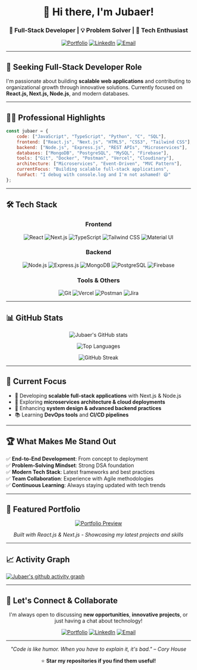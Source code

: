 <div align="center">
  
# 👋 Hi there, I'm Jubaer! 
### 🚀 Full-Stack Developer | 💡 Problem Solver | 🌟 Tech Enthusiast

[![Portfolio](https://img.shields.io/badge/Portfolio-FF5722?style=for-the-badge&logo=todoist&logoColor=white)](https://portfoliodev-five-nu.vercel.app)
[![LinkedIn](https://img.shields.io/badge/LinkedIn-0077B5?style=for-the-badge&logo=linkedin&logoColor=white)](https://www.linkedin.com/in/jubaer226/)
[![Email](https://img.shields.io/badge/Gmail-D14836?style=for-the-badge&logo=gmail&logoColor=white)](mailto:jubaerkhan226@gmail.com)

</div>

---

## 🎯 **Seeking Full-Stack Developer Role**
I'm passionate about building **scalable web applications** and contributing to organizational growth through innovative solutions. Currently focused on **React.js, Next.js, Node.js**, and modern databases.

---

## 🧑‍💻 **Professional Highlights**

```javascript
const jubaer = {
    code: ["JavaScript", "TypeScript", "Python", "C", "SQL"],
    frontend: ["React.js", "Next.js", "HTML5", "CSS3", "Tailwind CSS"],
    backend: ["Node.js", "Express.js", "REST APIs", "Microservices"],
    databases: ["MongoDB", "PostgreSQL", "MySQL", "Firebase"],
    tools: ["Git", "Docker", "Postman", "Vercel", "Cloudinary"],
    architecture: ["Microservices", "Event-Driven", "MVC Pattern"],
    currentFocus: "Building scalable full-stack applications",
    funFact: "I debug with console.log and I'm not ashamed! 😄"
};
```

---

## 🛠️ **Tech Stack**

<div align="center">

### Frontend
![React](https://img.shields.io/badge/React-20232A?style=for-the-badge&logo=react&logoColor=61DAFB)
![Next.js](https://img.shields.io/badge/Next.js-000000?style=for-the-badge&logo=next.js&logoColor=white)
![TypeScript](https://img.shields.io/badge/TypeScript-007ACC?style=for-the-badge&logo=typescript&logoColor=white)
![Tailwind CSS](https://img.shields.io/badge/Tailwind_CSS-38B2AC?style=for-the-badge&logo=tailwind-css&logoColor=white)
![Material UI](https://img.shields.io/badge/Material--UI-0081CB?style=for-the-badge&logo=material-ui&logoColor=white)

### Backend
![Node.js](https://img.shields.io/badge/Node.js-43853D?style=for-the-badge&logo=node.js&logoColor=white)
![Express.js](https://img.shields.io/badge/Express.js-404D59?style=for-the-badge)
![MongoDB](https://img.shields.io/badge/MongoDB-4EA94B?style=for-the-badge&logo=mongodb&logoColor=white)
![PostgreSQL](https://img.shields.io/badge/PostgreSQL-316192?style=for-the-badge&logo=postgresql&logoColor=white)
![Firebase](https://img.shields.io/badge/Firebase-039BE5?style=for-the-badge&logo=Firebase&logoColor=white)

### Tools & Others
![Git](https://img.shields.io/badge/Git-F05032?style=for-the-badge&logo=git&logoColor=white)
![Vercel](https://img.shields.io/badge/Vercel-000000?style=for-the-badge&logo=vercel&logoColor=white)
![Postman](https://img.shields.io/badge/Postman-FF6C37?style=for-the-badge&logo=postman&logoColor=white)
![Jira](https://img.shields.io/badge/Jira-0052CC?style=for-the-badge&logo=Jira&logoColor=white)

</div>

---

## 📊 **GitHub Stats**

<div align="center">

![Jubaer's GitHub stats](https://github-readme-stats.vercel.app/api?username=JfJubaer&show_icons=true&theme=radical)

![Top Languages](https://github-readme-stats.vercel.app/api/top-langs/?username=JfJubaer&layout=compact&theme=radical)

![GitHub Streak](https://github-readme-streak-stats.herokuapp.com/?user=JfJubaer&theme=radical)

</div>

---

## 🚀 **Current Focus**

- 🔭 Developing **scalable full-stack applications** with Next.js & Node.js
- 🌱 Exploring **microservices architecture & cloud deployments**
- 🎯 Enhancing **system design & advanced backend practices**
- 📚 Learning **DevOps tools** and **CI/CD pipelines**

---

## 🏆 **What Makes Me Stand Out**

✅ **End-to-End Development**: From concept to deployment  
✅ **Problem-Solving Mindset**: Strong DSA foundation  
✅ **Modern Tech Stack**: Latest frameworks and best practices  
✅ **Team Collaboration**: Experience with Agile methodologies  
✅ **Continuous Learning**: Always staying updated with tech trends  

---

## 🎨 **Featured Portfolio**

<div align="center">

[![Portfolio Preview](https://img.shields.io/badge/🌐_Live_Portfolio-Visit_Now-FF5722?style=for-the-badge)](https://portfoliodev-five-nu.vercel.app)

*Built with React.js & Next.js - Showcasing my latest projects and skills*

</div>

---

## 📈 **Activity Graph**

[![Jubaer's github activity graph](https://github-readme-activity-graph.vercel.app/graph?username=JfJubaer&theme=react-dark)](https://github.com/ashutosh00710/github-readme-activity-graph)

---

## 🤝 **Let's Connect & Collaborate**

<div align="center">

I'm always open to discussing **new opportunities**, **innovative projects**, or just having a chat about technology!

[![Portfolio](https://img.shields.io/badge/🚀_Portfolio-Visit-FF5722?style=for-the-badge)](https://portfoliodev-five-nu.vercel.app)
[![LinkedIn](https://img.shields.io/badge/💼_LinkedIn-Connect-0077B5?style=for-the-badge)](https://www.linkedin.com/in/jubaer226/)
[![Email](https://img.shields.io/badge/📧_Email-Contact-D14836?style=for-the-badge)](mailto:jubaerkhan226@gmail.com)

---

*"Code is like humor. When you have to explain it, it's bad." – Cory House*

⭐ **Star my repositories if you find them useful!**

</div>
